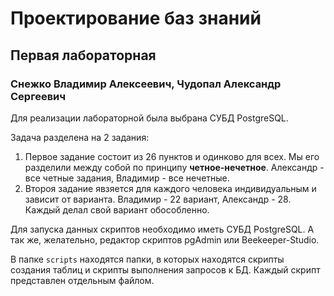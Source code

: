 # Проектирование баз знаний
## Первая лабораторная
### Снежко Владимир Алексеевич, Чудопал Александр Сергеевич
Для реализации лабораторной была выбрана СУБД PostgreSQL. 

Задача разделена на 2 задания:
1. Первое задание состоит из 26 пунктов и одинково для всех. Мы его разделили между собой по принципу **четное-нечетное**. Александр - все четные задания, Владимир - все нечетные.
2. Второя задание явзяется для каждого человека индивидуальным и зависит от варианта. Владимир - 22 вариант, Александр - 28. Каждый делал свой вариант обособленно.

Для запуска данных скриптов необходимо иметь СУБД PostgreSQL. А так же, желательно, редактор скриптов pgAdmin или Beekeeper-Studio.

В папке `scripts` находятся папки, в которых находятся скрипты создания таблиц и скрипты выполнения запросов к БД. Каждый скрипт представлен отдельным файлом.
